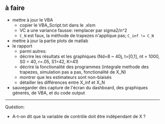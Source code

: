 ## à faire

* mettre à jour le VBA
    + copier le VBA_Script.txt dans le .xlsm
    + VC a une variance fausse: remplacer par sigma2/n^2
    + `C_N` est faux, la méthode de trapezes n'applique pas; `C_inf != C_N`
* mettre à jour la partie plots de matlab
* le rapport
  + parmi autres:
  + décrire les résultats et les graphiques (Nd=8 ~ 40j, t=[0,1], nt = 1000, S0 = 40, r=.05, S1=42, K=41)
  + décrire la fonctionalité des programmes (integrale methode des trapezes, simulation pas a pas, fonctionalité de X_N)
  + montrer que les estimateurs sont non-biaisés
  + détailler les différences entre X_inf et X_N
* sauvegarder des capture de l'écran du dashboard, des graphiques génerés, de VBA, et du code output


*** 

Quéstion:

* A-t-on dit que la variable de contrôle doit être indépendant de X ?
